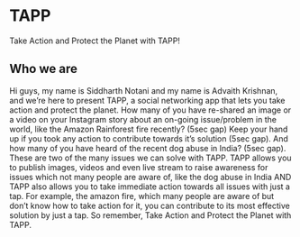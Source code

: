 # TAPP

Take Action and Protect the Planet with TAPP!

## Who we are

Hi guys, my name is Siddharth Notani and my name is Advaith Krishnan, and we’re here to present TAPP, a social networking app that lets you take action and protect the planet. How many of you have re-shared an image or a video on your Instagram story about an on-going issue/problem in the world, like the Amazon Rainforest fire recently? (5sec gap) Keep your hand up if you took any action to contribute towards it’s solution (5sec gap). And how many of you have heard of the recent dog abuse in India? (5sec gap). These are two of the many issues we can solve with TAPP.
TAPP allows you to publish images, videos and even live stream to raise awareness for issues which not many people are aware of, like the dog abuse in India AND TAPP also allows you to take immediate action towards all issues with just a tap. For example, the amazon fire, which many people are aware of but don’t know how to take action for it, you can contribute to its most effective solution by just a tap. So remember, Take Action and Protect the Planet with TAPP.

